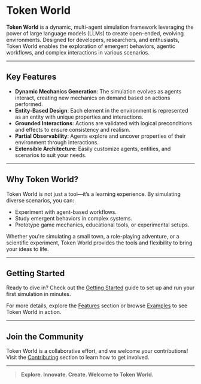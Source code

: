 # Token World

**Token World** is a dynamic, multi-agent simulation framework leveraging the power of large language models (LLMs) to create open-ended, evolving environments. Designed for developers, researchers, and enthusiasts, Token World enables the exploration of emergent behaviors, agentic workflows, and complex interactions in various scenarios.

---

## Key Features

- **Dynamic Mechanics Generation**: The simulation evolves as agents interact, creating new mechanics on demand based on actions performed.
- **Entity-Based Design**: Each element in the environment is represented as an entity with unique properties and interactions.
- **Grounded Interactions**: Actions are validated with logical preconditions and effects to ensure consistency and realism.
- **Partial Observability**: Agents explore and uncover properties of their environment through interactions.
- **Extensible Architecture**: Easily customize agents, entities, and scenarios to suit your needs.

---

## Why Token World?

Token World is not just a tool—it’s a learning experience. By simulating diverse scenarios, you can:
- Experiment with agent-based workflows.
- Study emergent behaviors in complex systems.
- Prototype game mechanics, educational tools, or experimental setups.

Whether you're simulating a small town, a role-playing adventure, or a scientific experiment, Token World provides the tools and flexibility to bring your ideas to life.

---

## Getting Started

Ready to dive in? Check out the [Getting Started](getting_started/quick_start.md) guide to set up and run your first simulation in minutes.

For more details, explore the [Features](features/index.md) section or browse [Examples](usage/examples/small_town.md) to see Token World in action.

---

## Join the Community

Token World is a collaborative effort, and we welcome your contributions! Visit the [Contributing](contributing/how_to_contribute.md) section to learn how to get involved.

---

> **Explore. Innovate. Create. Welcome to Token World.**

